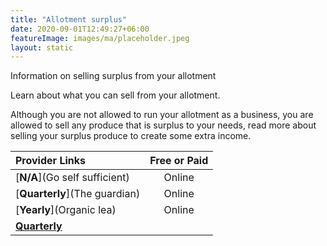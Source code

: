 ```yaml
---
title: "Allotment surplus"
date: 2020-09-01T12:49:27+06:00
featureImage: images/ma/placeholder.jpeg
layout: static
---
```


Information on selling surplus from your allotment

Learn about what you can sell from your allotment.

Although you are not allowed to run your allotment as a business, you are allowed to sell any produce that is surplus to your needs, read more about selling your surplus produce to create some extra income.

| Provider Links      | Free or Paid  |  
| :-----------          | :--------------:      |  
| [**N/A**](Go self sufficient) | Online | 
| [**Quarterly**](The guardian) | Online | 
| [**Yearly**](Organic lea) | Online | 
| [**Quarterly**]() |  | 
  

<br/><br/>






